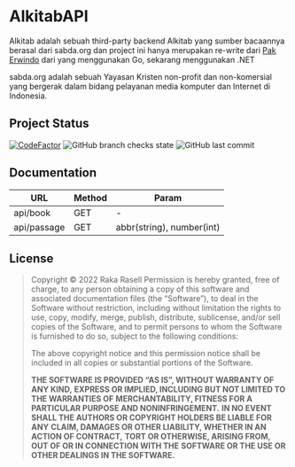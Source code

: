 

# AlkitabAPI


Alkitab adalah sebuah third-party backend Alkitab yang sumber bacaannya berasal dari sabda.org dan project ini hanya merupakan re-write dari [Pak Erwindo](https://github.com/erwindosianipar/api-alkitab) dari yang menggunakan Go, sekarang menggunakan .NET

sabda.org adalah sebuah Yayasan Kristen non-profit dan non-komersial yang bergerak dalam bidang pelayanan media komputer dan Internet di Indonesia.

## Project Status
[![CodeFactor](https://www.codefactor.io/repository/github/raselldev/alkitabapi/badge)](https://www.codefactor.io/repository/github/raselldev/alkitabapi) ![GitHub branch checks state](https://img.shields.io/github/checks-status/raselldev/AlkitabAPI/main) ![GitHub last commit](https://img.shields.io/github/last-commit/raselldev/AlkitabAPI)

## Documentation
| URL | Method | Param|
|--|--|--|
|api/book  | GET |-|
|api/passage  | GET |abbr(string), number(int)|



## License

> Copyright © 2022 Raka Rasell Permission is hereby granted, free of
> charge, to any person obtaining a copy of this software and associated
> documentation files (the “Software”), to deal in the Software without
> restriction, including without limitation the rights to use, copy,
> modify, merge, publish, distribute, sublicense, and/or sell copies of
> the Software, and to permit persons to whom the Software is furnished
> to do so, subject to the following conditions:
> 
> The above copyright notice and this permission notice shall be
> included in all copies or substantial portions of the Software.
> 
> **THE SOFTWARE IS PROVIDED “AS IS”, WITHOUT WARRANTY OF ANY KIND,**
> **EXPRESS OR IMPLIED, INCLUDING BUT NOT LIMITED TO THE WARRANTIES OF**
> **MERCHANTABILITY, FITNESS FOR A PARTICULAR PURPOSE AND NONINFRINGEMENT.**
> **IN NO EVENT SHALL THE AUTHORS OR COPYRIGHT HOLDERS BE LIABLE FOR ANY**
> **CLAIM, DAMAGES OR OTHER LIABILITY, WHETHER IN AN ACTION OF CONTRACT,**
> **TORT OR OTHERWISE, ARISING FROM, OUT OF OR IN CONNECTION WITH THE**
> **SOFTWARE OR THE USE OR OTHER DEALINGS IN THE SOFTWARE.**
